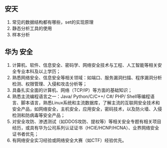 ## 安天

1. 常见的数据结构都有哪些，set的实现原理
2. 静态分析工具的使用
3. 样本分析

## 华为 安全

1. 计算机、软件、信息安全、密码学、网络安全技术与工程、人工智能等相关安全专业本科及以上学历；
2. 熟悉网络安全、信息安全等相关领域：如端口、服务漏洞扫描、程序漏洞分析检测、权限管理、入侵和攻击分析等；   
3. 具备扎实全面的计算机、网络（TCP/IP）等方面的基础知识； 
4. 熟悉主流编程语言之一：Java/ Python/C/C++/ C#/ PHP/ Shell等编程语言、脚本语言，熟悉Linux系统和主流数据库，了解主流的互联网安全技术和安全产品，如网络安全，主机安全，应用安全，密码技术，以及防火墙、入侵检测和防病毒等安全产品； 
5. 对安全攻防、渗透测试（如DDOS攻防、提权等）等相关安全专题有相关项目经历，或具有华为公司系列认证证书（HCIE/HCNP/HCNA）、业界网络安全证书者优先；
6.  有网络安全实习经验或网络安全大赛（如CTF）经验优先。